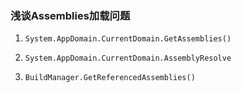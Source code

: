 ### 浅谈Assemblies加载问题

1. `System.AppDomain.CurrentDomain.GetAssemblies()`

2. `System.AppDomain.CurrentDomain.AssemblyResolve`

3. `BuildManager.GetReferencedAssemblies()`
